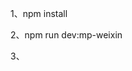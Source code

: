 <!-- 安装 -->

1、npm install

<!-- 打包 -->

2、npm run dev:mp-weixin

3、<!-- 运行 --将 dist\dev\mp-weixin 文件夹放入微信开发者工具中运行 -->

